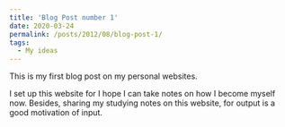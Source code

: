 ```yaml
---
title: 'Blog Post number 1'
date: 2020-03-24
permalink: /posts/2012/08/blog-post-1/
tags:
  - My ideas
---
```


This is my first blog post on my personal websites.

I set up this website for I hope I can take notes on how I become myself now. Besides, sharing my studying notes on this website, for output is a good motivation of input.
